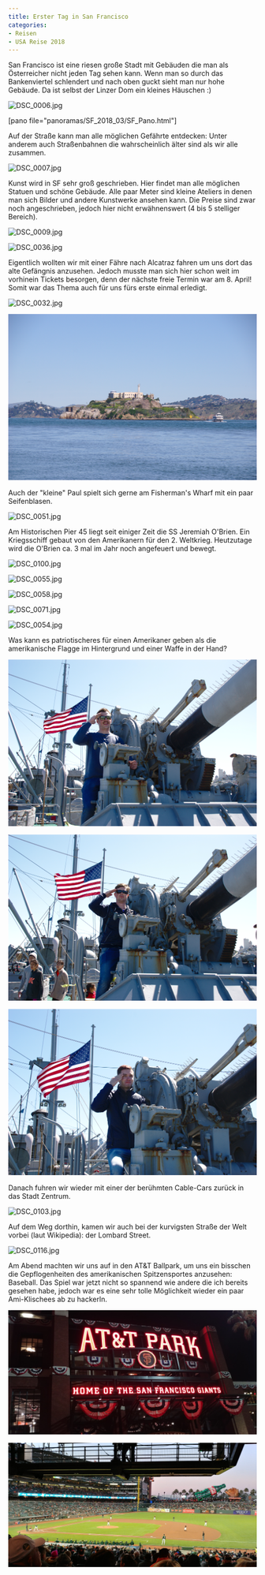 ```yaml
---
title: Erster Tag in San Francisco
categories:
- Reisen
- USA Reise 2018
---
```


San Francisco ist eine riesen große Stadt mit Gebäuden die man als Österreicher nicht jeden Tag sehen kann. Wenn man so durch das Bankenviertel schlendert und nach oben guckt sieht man nur hohe Gebäude.
Da ist selbst der Linzer Dom ein kleines Häuschen :)

![DSC_0006.jpg](/assets/images/DSC_0006.jpg)

[pano file="panoramas/SF_2018_03/SF_Pano.html"]

Auf der Straße kann man alle möglichen Gefährte entdecken: Unter anderem auch Straßenbahnen die wahrscheinlich älter sind als wir alle zusammen.

![DSC_0007.jpg](/assets/images/DSC_0007.jpg)

Kunst wird in SF sehr groß geschrieben. Hier findet man alle möglichen Statuen und schöne Gebäude. Alle paar Meter sind kleine Ateliers in denen man sich Bilder und andere Kunstwerke ansehen kann. Die Preise sind zwar noch angeschrieben, jedoch hier nicht erwähnenswert (4 bis 5 stelliger Bereich).

![DSC_0009.jpg](/assets/images/DSC_0009.jpg)

![DSC_0036.jpg](/assets/images/DSC_0036.jpg)

Eigentlich wollten wir mit einer Fähre nach Alcatraz fahren um uns dort das alte Gefängnis anzusehen. Jedoch musste man sich hier schon weit im vorhinein Tickets besorgen, denn der nächste freie Termin war am 8. April! Somit war das Thema auch für uns fürs erste einmal erledigt.

![DSC_0032.jpg](/assets/images/DSC_0032.jpg)

![DSC_0038.jpg](/assets/images/DSC_0038.jpg)

Auch der "kleine" Paul spielt sich gerne am Fisherman's Wharf mit ein paar Seifenblasen.

![DSC_0051.jpg](/assets/images/DSC_0051.jpg)

Am Historischen Pier 45 liegt seit einiger Zeit die SS Jeremiah O'Brien. Ein Kriegsschiff gebaut von den Amerikanern für den 2. Weltkrieg. Heutzutage wird die O'Brien ca. 3 mal im Jahr noch angefeuert und bewegt.

![DSC_0100.jpg](/assets/images/DSC_0100.jpg)

![DSC_0055.jpg](/assets/images/DSC_0055.jpg)

![DSC_0058.jpg](/assets/images/DSC_0058.jpg)

![DSC_0071.jpg](/assets/images/DSC_0071.jpg)

![DSC_0054.jpg](/assets/images/DSC_0054.jpg)

Was kann es patriotischeres für einen Amerikaner geben als die amerikanische Flagge im Hintergrund und einer Waffe in der Hand?

![DSC_0094.jpg](/assets/images/DSC_0094.jpg)

![DSC_0095.jpg](/assets/images/DSC_0095.jpg)

![DSC_0097.jpg](/assets/images/DSC_0097.jpg)

Danach fuhren wir wieder mit einer der berühmten Cable-Cars zurück in das Stadt Zentrum.

![DSC_0103.jpg](/assets/images/DSC_0103.jpg)

Auf dem Weg dorthin, kamen wir auch bei der kurvigsten Straße der Welt vorbei (laut Wikipedia): der Lombard Street.

![DSC_0116.jpg](/assets/images/DSC_0116.jpg)

Am Abend machten wir uns auf in den AT&T Ballpark, um uns ein bisschen die Gepflogenheiten des amerikanischen Spitzensportes anzusehen: Baseball. Das Spiel war jetzt nicht so spannend wie andere die ich bereits gesehen habe, jedoch war es eine sehr tolle Möglichkeit wieder ein paar Ami-Klischees ab zu hackerln.

![20180326_212715.jpg](/assets/images/20180326_212715.jpg)

![20180326_192931_HDR.jpg](/assets/images/20180326_192931_HDR.jpg)
